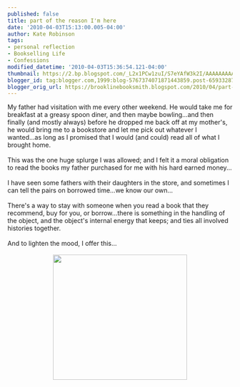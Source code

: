 ```yaml
---
published: false
title: part of the reason I'm here
date: '2010-04-03T15:13:00.005-04:00'
author: Kate Robinson
tags:
- personal reflection
- Bookselling Life
- Confessions
modified_datetime: '2010-04-03T15:36:54.121-04:00'
thumbnail: https://2.bp.blogspot.com/_L2x1PCw1zuI/S7eYAfW3k2I/AAAAAAAAACQ/eLTjRsMIeJM/s72-c/pictures.jpg
blogger_id: tag:blogger.com,1999:blog-5767374071871443859.post-6593328704214060091
blogger_orig_url: https://brooklinebooksmith.blogspot.com/2010/04/part-of-reason-im-here.html
---
```


<div>My father had visitation with me every other weekend. He would take me for breakfast at a greasy spoon diner, and then maybe bowling...and then finally (and mostly always) before he dropped me back off at my mother's, he would bring me to a bookstore and let me pick out whatever I wanted...as long as I promised that I would (and could) read all of what I brought home.</div><br /><div>This was the one huge splurge I was allowed; and I felt it a moral obligation to read the books my father purchased for me with his hard earned money...</div><br /><div></div><div>I have seen some fathers with their daughters in the store, and sometimes I can tell the pairs on borrowed time...we know our own...</div><br /><div>There's a way to stay with someone when you read a book that they recommend, buy for you, or borrow...there is something in the handling of the object, and the object's internal energy that keeps; and ties all involved histories together.</div><br /><div>And to lighten the mood, I offer this...</div><br /><div></div><img style="TEXT-ALIGN: center; MARGIN: 0px auto 10px; WIDTH: 300px; DISPLAY: block; HEIGHT: 281px; CURSOR: hand" id="BLOGGER_PHOTO_ID_5455996607767483234" border="0" alt="" src="https://2.bp.blogspot.com/_L2x1PCw1zuI/S7eYAfW3k2I/AAAAAAAAACQ/eLTjRsMIeJM/s320/pictures.jpg" /><br /><div></div><br /><div></div><br /><div></div><br /><div></div><br /><div></div><br /><div></div><br /><div></div>
